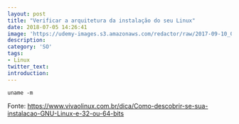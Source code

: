 ```yaml
---
layout: post
title: "Verificar a arquitetura da instalação do seu Linux"
date: 2018-07-05 14:26:41
image: 'https://udemy-images.s3.amazonaws.com/redactor/raw/2017-09-10_01-15-16-cdaa831e40d99a9956059a1c84478419.PNG'
description:
category: 'SO'
tags:
- Linux
twitter_text:
introduction:
---
```


```
uname -m
```

Fonte: <https://www.vivaolinux.com.br/dica/Como-descobrir-se-sua-instalacao-GNU-Linux-e-32-ou-64-bits>
